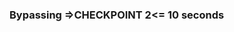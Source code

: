 <!-- Modify this according to your requirement -->
<h3>
Bypassing =>CHECKPOINT 2<= <span id="countdown">10</span> seconds
</h3>
<!-- JavaScript part -->
<script type="text/javascript">

// Total seconds to wait
var seconds = 10;

function countdown() {
    seconds = seconds - 1;
    if (seconds < 0) {
        // Chnage your redirection link here
        window.location = "https://fluxteam.net/windows/checkpoint/check2.php";
    } else {
        // Update remaining seconds
        document.getElementById("countdown").innerHTML = seconds;
        // Count down using javascript
        window.setTimeout("countdown()", 1000);
    }
}

// Run countdown function
countdown();

</script>
